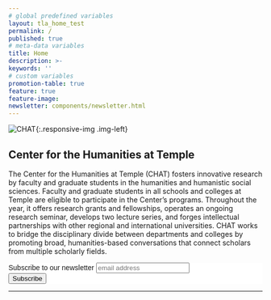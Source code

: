 ```yaml
---
# global predefined variables
layout: tla_home_test
permalink: /
published: true
# meta-data variables
title: Home
description: >-
keywords: ''
# custom variables
promotion-table: true
feature: true
feature-image: 
newsletter: components/newsletter.html
---
```

![CHAT]({{site.baseurl}}/media/resizedclimateposter.jpg){:.responsive-img .img-left}
## Center for the Humanities at Temple
The Center for the Humanities at Temple (CHAT) fosters innovative research by faculty and graduate students in the humanities and humanistic social sciences. Faculty and graduate students in all schools and colleges at Temple are eligible to participate in the Center’s programs. Throughout the year, it offers research grants and fellowships, operates an ongoing research seminar, develops two lecture series, and forges intellectual partnerships with other regional and international universities. CHAT works to bridge the disciplinary divide between departments and colleges by promoting broad, humanities-based conversations that connect scholars from multiple scholarly fields.


<!-- Begin Mailchimp Signup Form -->
<link href="//cdn-images.mailchimp.com/embedcode/horizontal-slim-10_7.css" rel="stylesheet" type="text/css">
<style type="text/css">
  #mc_embed_signup {
    background: #fff;
    clear: left;
    font: 14px Helvetica, Arial, sans-serif;
    width: 100%;
  }
<p>/* Add your own Mailchimp form style overrides in your site stylesheet or in this style block.<br>
We recommend moving this block and the preceding CSS link to the HEAD of your HTML file. */<br>
</style></p>
<div id="mc_embed_signup">
  <form action="https://temple.us1.list-manage.com/subscribe/post?u=daac6912a370e1cb9d2c3756a&amp;id=49a7937a70" method="post" id="mc-embedded-subscribe-form" name="mc-embedded-subscribe-form" class="validate" target="_blank" novalidate>
    <div id="mc_embed_signup_scroll">
      <label for="mce-EMAIL">Subscribe to our newsletter</label>
      <input type="email" value="" name="EMAIL" class="email" id="mce-EMAIL" placeholder="email address" required>
      <!-- real people should not fill this in and expect good things - do not remove this or risk form bot signups-->
      <div style="position: absolute; left: -5000px;" aria-hidden="true"><input type="text" name="b_daac6912a370e1cb9d2c3756a_49a7937a70" tabindex="-1" value=""></div>
      <div class="clear"><input type="submit" value="Subscribe" name="subscribe" id="mc-embedded-subscribe" class="button"></div>
    </div>
  </form>
</div>
<!--End mc_embed_signup-->

___

